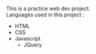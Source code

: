This is a practice web dev project.
<br>
Languages used in this project : 
<br>
<ul>
<li>HTML</li>
<li>CSS</li>
<li>Javascript<ul><li>JQuery</li></li>  
</ul>
